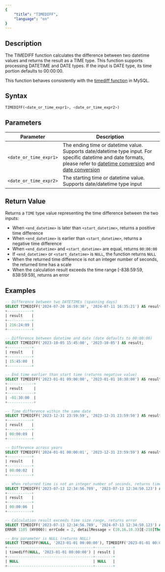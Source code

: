 ```yaml
---
{
    "title": "TIMEDIFF",
    "language": "en"
}
---
```


## Description

The TIMEDIFF function calculates the difference between two datetime values and returns the result as a TIME type. This function supports processing DATETIME and DATE types. If the input is DATE type, its time portion defaults to 00:00:00.

This function behaves consistently with the [timediff function](https://dev.mysql.com/doc/refman/8.4/en/date-and-time-functions.html#function_timediff) in MySQL.

## Syntax

```sql
TIMEDIFF(<date_or_time_expr1>, <date_or_time_expr2>)
```

## Parameters

| Parameter              | Description                                                                                                                                                                                                                                                              |
|------------------------|--------------------------------------------------------------------------------------------------------------------------------------------------------------------------------------------------------------------------------------------------------------------------|
| `<date_or_time_expr1>` | The ending time or datetime value. Supports date/datetime type input. For specific datetime and date formats, please refer to [datetime conversion](../../../../../docs/sql-manual/basic-element/sql-data-types/conversion/datetime-conversion) and [date conversion](../../../../../docs/sql-manual/basic-element/sql-data-types/conversion/date-conversion) |
| `<date_or_time_expr2>` | The starting time or datetime value. Supports date/datetime type input                                                                                                                                                                                                  |

## Return Value

Returns a `TIME` type value representing the time difference between the two inputs:
- When `<end_datetime>` is later than `<start_datetime>`, returns a positive time difference
- When `<end_datetime>` is earlier than `<start_datetime>`, returns a negative time difference
- When `<end_datetime>` and `<start_datetime>` are equal, returns `00:00:00`
- If `<end_datetime>` or `<start_datetime>` is `NULL`, the function returns `NULL`
- When the returned time difference is not an integer number of seconds, the returned time has a scale
- When the calculation result exceeds the time range [-838:59:59, 838:59:59], returns an error

## Examples

```sql
-- Difference between two DATETIMEs (spanning days)
SELECT TIMEDIFF('2024-07-20 16:59:30', '2024-07-11 16:35:21') AS result;
+-----------+
| result    |
+-----------+
| 216:24:09 |
+-----------+

-- Difference between datetime and date (date defaults to 00:00:00)
SELECT TIMEDIFF('2023-10-05 15:45:00', '2023-10-05') AS result;
+-----------+
| result    |
+-----------+
| 15:45:00  |
+-----------+

-- End time earlier than start time (returns negative value)
SELECT TIMEDIFF('2023-01-01 09:00:00', '2023-01-01 10:30:00') AS result;
+------------+
| result     |
+------------+
| -01:30:00  |
+------------+

-- Time difference within the same date
SELECT TIMEDIFF('2023-12-31 23:59:59', '2023-12-31 23:59:50') AS result;
+-----------+
| result    |
+-----------+
| 00:00:09  |
+-----------+

-- Difference across years
SELECT TIMEDIFF('2024-01-01 00:00:01', '2023-12-31 23:59:59') AS result;
+-----------+
| result    |
+-----------+
| 00:00:02  |
+-----------+

-- When returned time is not an integer number of seconds, returns time with scale
SELECT TIMEDIFF('2023-07-13 12:34:56.789', '2023-07-13 12:34:50.123') AS result;
+-----------+
| result    |
+-----------+
| 00:00:06  |
+-----------+

-- Calculation result exceeds time size range, returns error
SELECT TIMEDIFF('2023-07-13 12:34:56.789', '2024-07-13 12:34:50.123') AS result;
ERROR 1105 (HY000): errCode = 2, detailMessage = (10.16.10.3)[E-218]The function timediff result of 2023-07-13 12:34:56.789000, 2024-07-13 12:34:50.123000 is out of range

-- Any parameter is NULL (returns NULL)
SELECT TIMEDIFF(NULL, '2023-01-01 00:00:00'), TIMEDIFF('2023-01-01 00:00:00', NULL) AS result;
+---------------------------------------+--------+
| timediff(NULL, '2023-01-01 00:00:00') | result |
+---------------------------------------+--------+
| NULL                                  | NULL   |
+---------------------------------------+--------+
```